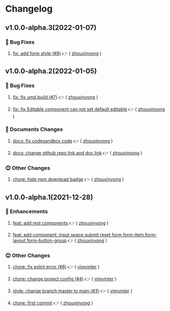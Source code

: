 # Changelog

## v1.0.0-alpha.3(2022-01-07)

### :bug: Bug Fixes

1. [fix: add form style (#8)](https://github.com/formilyjs/antdv/commit/acbeda6) :point_right: ( [zhouxinyong](https://github.com/zhouxinyong) )

## v1.0.0-alpha.2(2022-01-05)

### :bug: Bug Fixes

1. [fix: fix umd build (#7)](https://github.com/formilyjs/antdv/commit/1c03c94) :point_right: ( [zhouxinyong](https://github.com/zhouxinyong) )

1. [fix: fix Editable component can not set default editable](https://github.com/formilyjs/antdv/commit/f867a02) :point_right: ( [zhouxinyong](https://github.com/zhouxinyong) )

### :memo: Documents Changes

1. [docs: fix codesandbox code](https://github.com/formilyjs/antdv/commit/3b8305c) :point_right: ( [zhouxinyong](https://github.com/zhouxinyong) )

1. [docs: change github repo link and doc link](https://github.com/formilyjs/antdv/commit/0503456) :point_right: ( [zhouxinyong](https://github.com/zhouxinyong) )

### :blush: Other Changes

1. [chore: hide npm download badge](https://github.com/formilyjs/antdv/commit/c3f6c58) :point_right: ( [zhouxinyong](https://github.com/zhouxinyong) )

## v1.0.0-alpha.1(2021-12-28)

### :tada: Enhancements

1. [feat: add rest components](https://github.com/formilyjs/antdv/commit/27de37b) :point_right: ( [zhouxinyong](https://github.com/zhouxinyong) )

1. [feat: add component: input space submit reset form form-item form-layout form-button-group](https://github.com/formilyjs/antdv/commit/8a7ea0b) :point_right: ( [zhouxinyong](https://github.com/zhouxinyong) )

### :blush: Other Changes

1. [chore: fix eslint error (#6)](https://github.com/formilyjs/antdv/commit/4c95a7b) :point_right: ( [vimvinter](https://github.com/vimvinter) )

1. [chore: change project config (#4)](https://github.com/formilyjs/antdv/commit/1849f96) :point_right: ( [vimvinter](https://github.com/vimvinter) )

1. [style: change branch master to main (#3)](https://github.com/formilyjs/antdv/commit/fd377f3) :point_right: ( [vimvinter](https://github.com/vimvinter) )

1. [chore: first commit](https://github.com/formilyjs/antdv/commit/12fb5e5) :point_right: ( [zhouxinyong](https://github.com/zhouxinyong) )

